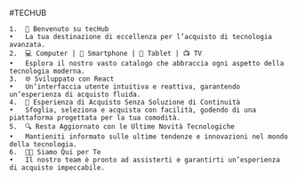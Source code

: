 #TECHUB

    1.	🚀 Benvenuto su tecHub
	•	La tua destinazione di eccellenza per l’acquisto di tecnologia avanzata.
	2.	💻 Computer | 📱 Smartphone | 📱 Tablet | 📺 TV
	•	Esplora il nostro vasto catalogo che abbraccia ogni aspetto della tecnologia moderna.
	3.	🌐 Sviluppato con React
	•	Un’interfaccia utente intuitiva e reattiva, garantendo un’esperienza di acquisto fluida.
	4.	🛒 Esperienza di Acquisto Senza Soluzione di Continuità
	•	Sfoglia, seleziona e acquista con facilità, godendo di una piattaforma progettata per la tua comodità.
	5.	🔍 Resta Aggiornato con le Ultime Novità Tecnologiche
	•	Mantieniti informato sulle ultime tendenze e innovazioni nel mondo della tecnologia.
	6.	👩‍💻 Siamo Qui per Te
	•	Il nostro team è pronto ad assisterti e garantirti un’esperienza di acquisto impeccabile.




